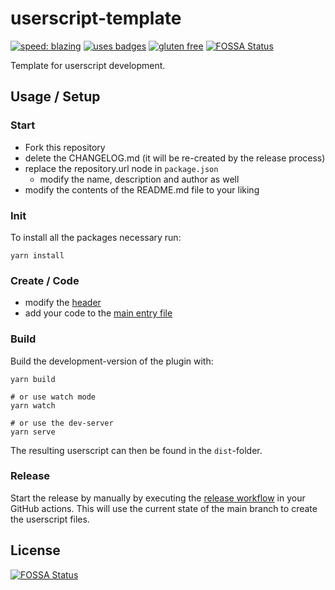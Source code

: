 # userscript-template

[![speed: blazing](https://img.shields.io/badge/speed-blazing%20%F0%9F%94%A5-brightgreen.svg)](https://twitter.com/acdlite/status/974390255393505280?s=20)
[![uses badges](https://img.shields.io/badge/uses-badges-important)](https://forthebadge.com)
[![gluten free](https://img.shields.io/badge/useful-yes-blue)](https://media.giphy.com/media/NEvPzZ8bd1V4Y/source.gif)
[![FOSSA Status](https://app.fossa.com/api/projects/git%2Bgithub.com%2Frweich%2Fuserscript-template.svg?type=shield)](https://app.fossa.com/projects/git%2Bgithub.com%2Frweich%2Fuserscript-template?ref=badge_shield)

Template for userscript development.

## Usage / Setup

### Start

- Fork this repository
- delete the CHANGELOG.md (it will be re-created by the release process)
- replace the repository.url node in `package.json`
  - modify the name, description and author as well
- modify the contents of the README.md file to your liking

### Init

To install all the packages necessary run:

```shell
yarn install
```

### Create / Code

- modify the [header](./src/Header.ts)
- add your code to the [main entry file](./src/index.ts)

### Build

Build the development-version of the plugin with:

```shell
yarn build

# or use watch mode
yarn watch

# or use the dev-server
yarn serve
```

The resulting userscript can then be found in the `dist`-folder.

### Release

Start the release by manually by executing the [release workflow](.github/workflows/release.yml) in your GitHub actions.
This will use the current state of the main branch to create the userscript files.


## License
[![FOSSA Status](https://app.fossa.com/api/projects/git%2Bgithub.com%2Frweich%2Fuserscript-template.svg?type=large)](https://app.fossa.com/projects/git%2Bgithub.com%2Frweich%2Fuserscript-template?ref=badge_large)